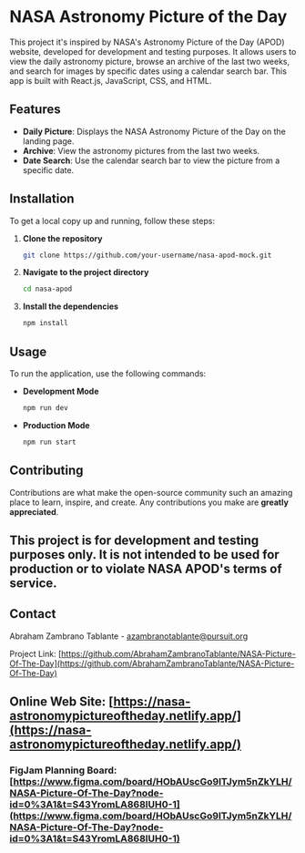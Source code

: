 # NASA Astronomy Picture of the Day 

This project it's inspired by NASA's Astronomy Picture of the Day (APOD) website, developed for development and testing purposes. It allows users to view the daily astronomy picture, browse an archive of the last two weeks, and search for images by specific dates using a calendar search bar. This app is built with React.js, JavaScript, CSS, and HTML.

## Features

- **Daily Picture**: Displays the NASA Astronomy Picture of the Day on the landing page.
- **Archive**: View the astronomy pictures from the last two weeks.
- **Date Search**: Use the calendar search bar to view the picture from a specific date.

## Installation

To get a local copy up and running, follow these steps:

1. **Clone the repository**
    ```sh
    git clone https://github.com/your-username/nasa-apod-mock.git
    ```
2. **Navigate to the project directory**
    ```sh
    cd nasa-apod
    ```
3. **Install the dependencies**
    ```sh
    npm install
    ```

## Usage

To run the application, use the following commands:

- **Development Mode**
    ```sh
    npm run dev
    ```
- **Production Mode**
    ```sh
    npm run start
    ```

## Contributing

Contributions are what make the open-source community such an amazing place to learn, inspire, and create. Any contributions you make are **greatly appreciated**.

## This project is for development and testing purposes only. It is not intended to be used for production or to violate NASA APOD's terms of service.

## Contact

Abraham Zambrano Tablante - [azambranotablante@pursuit.org](mailto:azambranotablante@pursuit.org)

Project Link: [https://github.com/AbrahamZambranoTablante/NASA-Picture-Of-The-Day](https://github.com/AbrahamZambranoTablante/NASA-Picture-Of-The-Day)

## Online Web Site: [https://nasa-astronomypictureoftheday.netlify.app/](https://nasa-astronomypictureoftheday.netlify.app/)

### FigJam Planning Board: [https://www.figma.com/board/HObAUscGo9lTJym5nZkYLH/NASA-Picture-Of-The-Day?node-id=0%3A1&t=S43YromLA868lUH0-1](https://www.figma.com/board/HObAUscGo9lTJym5nZkYLH/NASA-Picture-Of-The-Day?node-id=0%3A1&t=S43YromLA868lUH0-1)